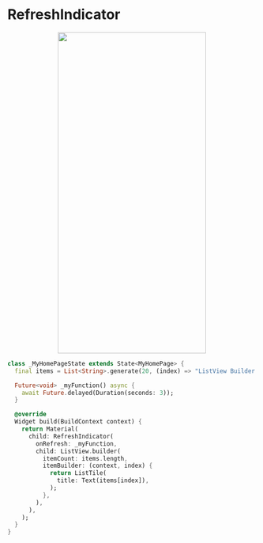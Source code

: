 # RefreshIndicator
<p align="center">
<img src="https://docs.google.com/uc?id=1i1yPqW58aLQQ9Xk-CKqgJIetOvSyzTfn" height="649" width="300">
</p>

```dart
class _MyHomePageState extends State<MyHomePage> {
  final items = List<String>.generate(20, (index) => "ListView Builder $index");

  Future<void> _myFunction() async {
    await Future.delayed(Duration(seconds: 3));
  }

  @override
  Widget build(BuildContext context) {
    return Material(
      child: RefreshIndicator(
        onRefresh: _myFunction,
        child: ListView.builder(
          itemCount: items.length,
          itemBuilder: (context, index) {
            return ListTile(
              title: Text(items[index]),
            );
          },
        ),
      ),
    );
  }
}
```
